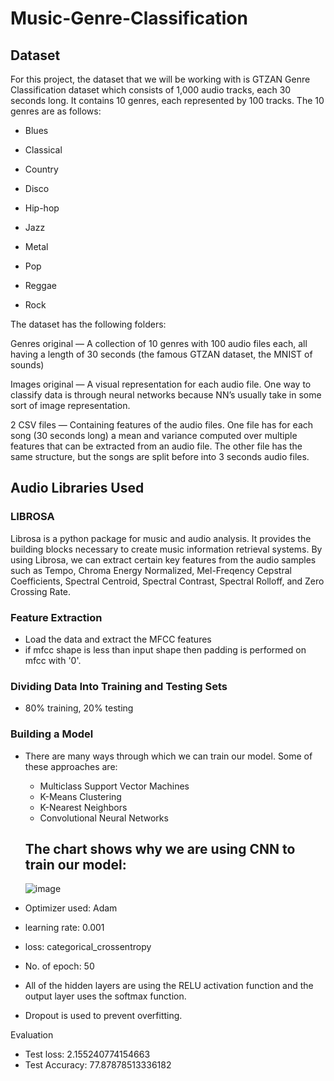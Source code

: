 # Music-Genre-Classification

## Dataset
For this project, the dataset that we will be working with is GTZAN Genre Classification dataset which consists of 1,000 audio tracks, each 30 seconds long. It contains 10 genres, each represented by 100 tracks.
The 10 genres are as follows:

* Blues

* Classical

* Country

* Disco

* Hip-hop

* Jazz

* Metal

* Pop

* Reggae

* Rock

The dataset has the following folders:

Genres original — A collection of 10 genres with 100 audio files each, all having a length of 30 seconds (the famous GTZAN dataset, the MNIST of sounds)

Images original — A visual representation for each audio file. One way to classify data is through neural networks because NN’s usually take in some sort of image representation.

2 CSV files — Containing features of the audio files. One file has for each song (30 seconds long) a mean and variance computed over multiple features that can be extracted from an audio file. The other file has the same structure, but the songs are split before into 3 seconds audio files.

## Audio Libraries Used

### LIBROSA
Librosa is a python package for music and audio analysis. It provides the building blocks necessary to create music information retrieval systems. By using Librosa, we can extract certain key features from the audio samples such as Tempo, Chroma Energy Normalized, Mel-Freqency Cepstral Coefficients, Spectral Centroid, Spectral Contrast, Spectral Rolloff, and Zero Crossing Rate.


### Feature Extraction 
- Load the data and extract the MFCC features
- if mfcc shape is less than input shape then padding is performed on mfcc with '0'.

### Dividing Data Into Training and Testing Sets
- 80% training, 20% testing 

### Building a Model 
- There are many ways through which we can train our model. Some of these approaches are:
  - Multiclass Support Vector Machines
  - K-Means Clustering
  - K-Nearest Neighbors
  - Convolutional Neural Networks
  ## The chart shows why we are using CNN to train our model: 
  ![image](https://user-images.githubusercontent.com/109361931/229408289-430c83fe-0996-4287-8f50-bb0de5a95bf9.png)

- Optimizer used: Adam 
- learning rate: 0.001 
- loss: categorical_crossentropy 
- No. of epoch: 50
- All of the hidden layers are using the RELU activation function and the output layer uses the softmax function.
- Dropout is used to prevent overfitting.      

Evaluation 
- Test loss: 2.155240774154663
- Test Accuracy: 77.87878513336182
